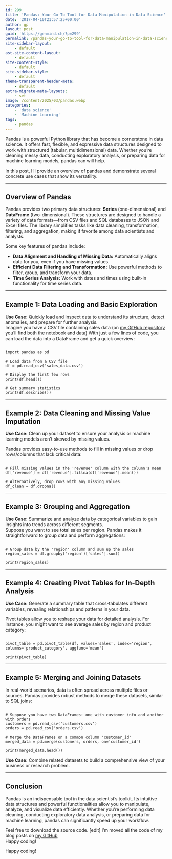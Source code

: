 ```yaml
---
id: 299
title: 'Pandas: Your Go-To Tool for Data Manipulation in Data Science'
date: '2017-04-10T21:57:25+00:00'
author: gp
layout: post
guid: 'https://genmind.ch/?p=299'
permalink: /pandas-your-go-to-tool-for-data-manipulation-in-data-science/
site-sidebar-layout:
    - default
ast-site-content-layout:
    - default
site-content-style:
    - default
site-sidebar-style:
    - default
theme-transparent-header-meta:
    - default
astra-migrate-meta-layouts:
    - set
image: /content/2025/03/pandas.webp
categories:
    - 'data science'
    - 'Machine Learning'
tags:
    - pandas
---
```


Pandas is a powerful Python library that has become a cornerstone in data science. It offers fast, flexible, and expressive data structures designed to work with structured (tabular, multidimensional) data. Whether you’re cleaning messy data, conducting exploratory analysis, or preparing data for machine learning models, pandas can will help.

In this post, I’ll provide an overview of pandas and demonstrate several concrete use cases that show its versatility.

---

## Overview of Pandas

Pandas provides two primary data structures: **Series** (one-dimensional) and **DataFrame** (two-dimensional). These structures are designed to handle a variety of data formats—from CSV files and SQL databases to JSON and Excel files. The library simplifies tasks like data cleaning, transformation, filtering, and aggregation, making it favorite among data scientists and analysts.

Some key features of pandas include:

- **Data Alignment and Handling of Missing Data:** Automatically aligns data for you, even if you have missing values.
- **Efficient Data Filtering and Transformation:** Use powerful methods to filter, group, and transform your data.
- **Time Series Analysis:** Work with dates and times using built-in functionality for time series data.

---

## Example 1: Data Loading and Basic Exploration

**Use Case:** Quickly load and inspect data to understand its structure, detect anomalies, and prepare for further analysis.  
Imagine you have a CSV file containing sales data (on [my GitHub repository](https://github.com/gsantopaolo/ML) you’ll find both the notebook and data) With just a few lines of code, you can load the data into a DataFrame and get a quick overview:

```

import pandas as pd

# Load data from a CSV file
df = pd.read_csv('sales_data.csv')

# Display the first few rows
print(df.head())

# Get summary statistics
print(df.describe())

```

---

## Example 2: Data Cleaning and Missing Value Imputation

**Use Case:** Clean up your dataset to ensure your analysis or machine learning models aren’t skewed by missing values.

Pandas provides easy-to-use methods to fill in missing values or drop rows/columns that lack critical data:

```

# Fill missing values in the 'revenue' column with the column's mean
df['revenue'] = df['revenue'].fillna(df['revenue'].mean())

# Alternatively, drop rows with any missing values
df_clean = df.dropna()
```

---

## Example 3: Grouping and Aggregation

**Use Case:** Summarize and analyze data by categorical variables to gain insights into trends across different segments.  
Suppose you want to see total sales per region. Pandas makes it straightforward to group data and perform aggregations:

```

# Group data by the 'region' column and sum up the sales
region_sales = df.groupby('region')['sales'].sum()

print(region_sales)
```

---

## Example 4: Creating Pivot Tables for In-Depth Analysis

**Use Case:** Generate a summary table that cross-tabulates different variables, revealing relationships and patterns in your data.

Pivot tables allow you to reshape your data for detailed analysis. For instance, you might want to see average sales by region and product category:

```

pivot_table = pd.pivot_table(df, values='sales', index='region', columns='product_category', aggfunc='mean')

print(pivot_table)
```

---

## Example 5: Merging and Joining Datasets

In real-world scenarios, data is often spread across multiple files or sources. Pandas provides robust methods to merge these datasets, similar to SQL joins:

```

# Suppose you have two DataFrames: one with customer info and another with orders
customers = pd.read_csv('customers.csv')
orders = pd.read_csv('orders.csv')

# Merge the DataFrames on a common column 'customer_id'
merged_data = pd.merge(customers, orders, on='customer_id')

print(merged_data.head())

```

**Use Case:** Combine related datasets to build a comprehensive view of your business or research problem.

---

## Conclusion

Pandas is an indispensable tool in the data scientist’s toolkit. Its intuitive data structures and powerful functionalities allow you to manipulate, analyze, and visualize data efficiently. Whether you’re performing data cleaning, conducting exploratory data analysis, or preparing data for machine learning, pandas can significantly speed up your workflow.

Feel free to download the source code. \[edit\] I’m moved all the code of my blog posts on [my GitHub](https://github.com/gsantopaolo/ML)  
Happy coding!

Happy coding!
